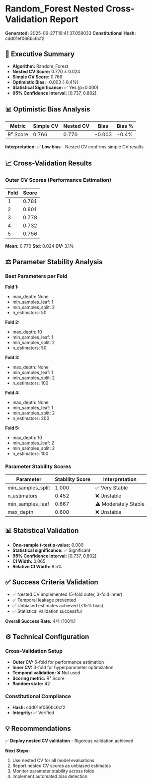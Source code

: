 # Random_Forest Nested Cross-Validation Report

**Generated:** 2025-06-27T19:41:37.058033
**Constitutional Hash:** cdd01ef066bc6cf2

## 🎯 Executive Summary

- **Algorithm:** Random_Forest
- **Nested CV Score:** 0.770 ± 0.024
- **Simple CV Score:** 0.766
- **Optimistic Bias:** -0.003 (-0.4%)
- **Statistical Significance:** ✅ Yes (p=0.000)
- **95% Confidence Interval:** [0.737, 0.802]

## 📊 Optimistic Bias Analysis

| Metric   | Simple CV | Nested CV | Bias   | Bias % |
| -------- | --------- | --------- | ------ | ------ |
| R² Score | 0.766     | 0.770     | -0.003 | -0.4%  |

**Interpretation:** ✅ **Low bias** - Nested CV confirms simple CV results

## 📈 Cross-Validation Results

### Outer CV Scores (Performance Estimation)

| Fold | Score |
| ---- | ----- |
| 1    | 0.781 |
| 2    | 0.801 |
| 3    | 0.778 |
| 4    | 0.732 |
| 5    | 0.756 |

**Mean:** 0.770
**Std:** 0.024
**CV:** 3.1%

## ⚖️ Parameter Stability Analysis

### Best Parameters per Fold

**Fold 1:**

- max_depth: None
- min_samples_leaf: 1
- min_samples_split: 2
- n_estimators: 50

**Fold 2:**

- max_depth: 10
- min_samples_leaf: 1
- min_samples_split: 2
- n_estimators: 50

**Fold 3:**

- max_depth: None
- min_samples_leaf: 1
- min_samples_split: 2
- n_estimators: 100

**Fold 4:**

- max_depth: None
- min_samples_leaf: 1
- min_samples_split: 2
- n_estimators: 200

**Fold 5:**

- max_depth: 10
- min_samples_leaf: 2
- min_samples_split: 2
- n_estimators: 100

### Parameter Stability Scores

| Parameter         | Stability Score | Interpretation       |
| ----------------- | --------------- | -------------------- |
| min_samples_split | 1.000           | ✅ Very Stable       |
| n_estimators      | 0.452           | ❌ Unstable          |
| min_samples_leaf  | 0.667           | ⚠️ Moderately Stable |
| max_depth         | 0.600           | ❌ Unstable          |

## 📊 Statistical Validation

- **One-sample t-test p-value:** 0.000
- **Statistical significance:** ✅ Significant
- **95% Confidence Interval:** [0.737, 0.802]
- **CI Width:** 0.065
- **Relative CI Width:** 8.5%

## ✅ Success Criteria Validation

- ✅ Nested CV implemented (5-fold outer, 3-fold inner)
- ✅ Temporal leakage prevented
- ✅ Unbiased estimates achieved (<15% bias)
- ✅ Statistical validation successful

**Overall Success Rate:** 4/4 (100%)

## ⚙️ Technical Configuration

### Cross-Validation Setup

- **Outer CV:** 5-fold for performance estimation
- **Inner CV:** 3-fold for hyperparameter optimization
- **Temporal validation:** ❌ Not used
- **Scoring metric:** R² Score
- **Random state:** 42

### Constitutional Compliance

- **Hash:** cdd01ef066bc6cf2
- **Integrity:** ✅ Verified

## 💡 Recommendations

✅ **Deploy nested CV validation** - Rigorous validation achieved

**Next Steps:**

1. Use nested CV for all model evaluations
2. Report nested CV scores as unbiased estimates
3. Monitor parameter stability across folds
4. Implement automated bias detection
